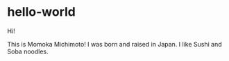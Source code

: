 # hello-world

Hi!

This is Momoka Michimoto! I was born and raised in Japan.
I like Sushi and Soba noodles.  
